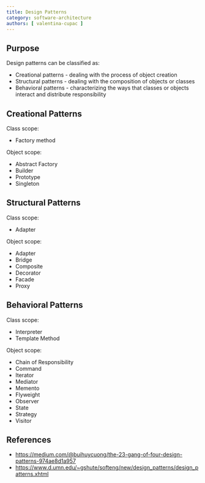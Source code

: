 ```yaml
---
title: Design Patterns
category: software-architecture
authors: [ valentina-cupac ]
---
```


## Purpose

Design patterns can be classified as:

* Creational patterns - dealing with the process of object creation
* Structural patterns - dealing with the composition of objects or classes
* Behavioral patterns - characterizing the ways that classes or objects interact and distribute responsibility


## Creational Patterns

Class scope:

* Factory method

Object scope:

* Abstract Factory
* Builder
* Prototype
* Singleton

## Structural Patterns

Class scope:

* Adapter

Object scope:

* Adapter
* Bridge
* Composite
* Decorator
* Facade
* Proxy

## Behavioral Patterns

Class scope:

* Interpreter
* Template Method

Object scope:

* Chain of Responsibility
* Command
* Iterator
* Mediator
* Memento
* Flyweight
* Observer
* State
* Strategy
* Visitor

## References

* https://medium.com/@buihuycuong/the-23-gang-of-four-design-patterns-974ae8d1a957
* https://www.d.umn.edu/~gshute/softeng/new/design_patterns/design_patterns.xhtml